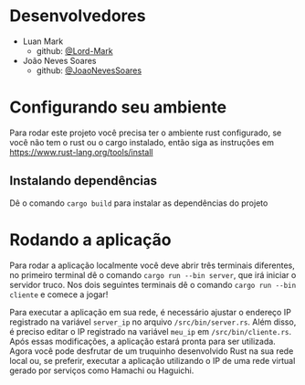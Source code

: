 # Desenvolvedores
* Luan Mark
  * github: [@Lord-Mark](https://github.com/Lord-Mark)
* João Neves Soares
  * github: [@JoaoNevesSoares](https://github.com/JoaoNevesSoares)

# Configurando seu ambiente
Para rodar este projeto você precisa ter o ambiente rust configurado,
se você não tem o rust ou o cargo instalado, então siga as instruções em https://www.rust-lang.org/tools/install

## Instalando dependências
Dê o comando `cargo build` para instalar as dependências do projeto

# Rodando a aplicação
Para rodar a aplicação localmente você deve abrir três terminais diferentes, no primeiro terminal dê o comando `cargo run --bin server`, que irá iniciar o servidor truco.
Nos dois seguintes terminais dê o comando `cargo run --bin cliente` e comece a jogar!

Para executar a aplicação em sua rede, é necessário ajustar o endereço IP registrado na variável `server_ip` no arquivo `/src/bin/server.rs`. Além disso, é preciso editar o IP registrado na variável `meu_ip` em `/src/bin/cliente.rs`. Após essas modificações, a aplicação estará pronta para ser utilizada. Agora você pode desfrutar de um truquinho desenvolvido Rust na sua rede local ou, se preferir, executar a aplicação utilizando o IP de uma rede virtual gerado por serviços como Hamachi ou Haguichi.
